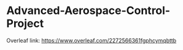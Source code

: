# Advanced-Aerospace-Control-Project
Overleaf link: https://www.overleaf.com/2272566361fgphcymqbttb
